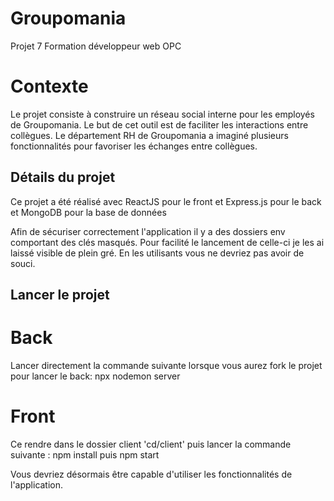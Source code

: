 # Groupomania
Projet 7 Formation développeur web OPC

# Contexte 
Le projet consiste à construire un réseau social interne pour les employés de Groupomania. Le
but de cet outil est de faciliter les interactions entre collègues. Le département RH de
Groupomania a imaginé plusieurs fonctionnalités pour favoriser les échanges entre collègues.

## Détails du projet


Ce projet a été réalisé avec ReactJS pour le front et Express.js pour le back et MongoDB pour la base de données


Afin de sécuriser correctement l'application il y a des dossiers env comportant des clés masqués.
Pour facilité le lancement de celle-ci je les ai laissé visible de plein gré.
En les utilisants vous ne devriez pas avoir de souci.

## Lancer le projet


# Back
Lancer directement la commande suivante lorsque vous aurez fork le projet pour lancer le back: 
npx nodemon server

# Front
Ce rendre dans le dossier client 'cd/client' puis lancer la commande suivante :
npm install puis npm start

Vous devriez désormais être capable d'utiliser les fonctionnalités de l'application.

